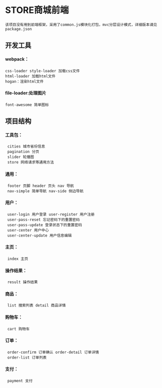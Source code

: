 
# STORE商城前端

    该项目没有用到前端框架，采用了common.js模块化打包，mvc分层设计模式，详细版本请见package.json

## 开发工具

#### webpack：<br>  
    css-loader style-loader 加载css文件
    html-loader 加载html文件   
    hogan：渲染html文件
#### file-loader:处理图片<br>  
    font-awesome 简单图标

## 项目结构

#### 工具包：<br>  
     cities 城市省份信息  
     pagination 分页  
     slider 轮播图
     store 网络请求等通用方法
#### 通用：<br>  
     footer 页脚 header 页头 nav 导航
     nav-simple 简单导航 nav-side 侧边导航
#### 用户：<br>  
     user-login 用户登录 user-register 用户注册
     user-pass-reset 忘记密码下的重置密码  
     user-pass-update 登录状态下的重置密码 
     user-center 用户中心  
     user-center-update 用户信息编辑 
#### 主页：<br>  
     index 主页   
#### 操作结果：<br>  
     result 操作结果
#### 商品：<br>  
     list 搜索列表 detail 商品详情  
#### 购物车：<br>  
     cart 购物车
#### 订单：<br>  
     order-confirm 订单确认 order-detail 订单详情
     order-list 订单列表  
#### 支付：<br>  
     payment 支付  






 










